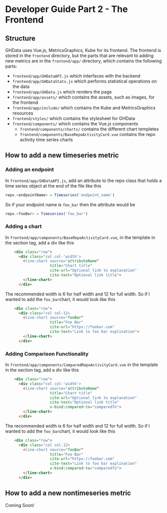 # Developer Guide Part 2 - The Frontend

## Structure
GHData uses Vue.js, MetricsGraphics, Kube for its frontend. The frontend is stored in the `frontend` directory, but the parts that are relevant to adding new metrics are in the `frontend/app/` directory, which contains the following parts:
* `frontend/app/GHDataAPI.js` which interfaces with the backend
* `frontend/app/GHDataStats.js` which performs statistical operations on the data
* `frontend/app/GHData.js` which renders the page
* `frontend/app/assets/` which contains the assets, such as images, for the frontend
* `frontend/app/include/` which contains the Kube and MetricsGraphics resources
* `frontend/styles/` which contains the stylesheet for GHData
* `frontend/components/` which contains the Vue.js components
  * `frontend/components/charts/` contains the different chart templetes
  * `frontend/components/BaseRepoActivityCard.vue` contains the repo activity time series charts

## How to add a new timeseries metric

### Adding an endpoint

In `frontend/app/GHDataAPI.js`, add an attribute to the repo class that holds a time series object at the end of the file like this 
```javascript
repo.<endpointName> = Timeseries('endpoint_name')
```
So if your endpoint name is `foo_bar` then the attribute would be
```javascript
repo.<fooBar> = Timeseries('foo_bar')
```

### Adding a chart
In `frontend/app/components/BaseRepoActivityCard.vue`, in the template in the section tag, add a div like this
```html
    <div class="row">
      <div class="col col-'width'>
        <line-chart source="attributeName" 
                    title="Chart title" 
                    cite-url="Optional link to explanation"
                    cite-text="Optional link title">
        </line-chart>
      </div>
```
The recommended width is 6 for half width and 12 for full width. So if I wanted to add the `foo_bar`chart, it would look like this
```html
    <div class="row">
      <div class="col col-12>
        <line-chart source="fooBar" 
                    title="Foo Bar" 
                    cite-url="https://foobar.com"
                    cite-text="Link to foo bar explination">
        </line-chart>
      </div>
```
### Adding Comparison Functionality
In `frontend/app/components/ComparedRepoActivityCard.vue` in the template in the section tag, add a div like this
```html
    <div class="row">
      <div class="col col-'width'>
        <line-chart source="attributeName" 
                    title="Chart title" 
                    cite-url="Optional link to explanation"
                    cite-text="Optional link title"
                    v-bind:compared-to="comparedTo">
        </line-chart>
      </div>
```
The recommended width is 6 for half width and 12 for full width. So if I wanted to add the `foo_bar`chart, it would look like this
```html
    <div class="row">
      <div class="col col-12>
        <line-chart source="fooBar" 
                    title="Foo Bar" 
                    cite-url="https://foobar.com"
                    cite-text="Link to foo bar explination"
                    v-bind:compared-to="comparedTo">
        </line-chart>
      </div>
```
## How to add a new nontimeseries metric

Coming Soon!
